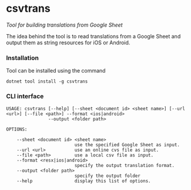 # csvtrans
_Tool for building translations from Google Sheet_

The idea behind the tool is to read translations from a Google Sheet and output them as string resources for iOS or Android. 
### Installation
Tool can be installed using the command

    dotnet tool install -g csvtrans

### CLI interface

    USAGE: csvtrans [--help] [--sheet <document id> <sheet name>] [--url <url>] [--file <path>] --format <ios|android>
                    --output <folder path>

    OPTIONS:

        --sheet <document id> <sheet name>
                              use the specified Google Sheet as input.
        --url <url>           use an online cvs file as input.
        --file <path>         use a local csv file as input.
        --format <resx|ios|android>
                              specify the output translation format.
        --output <folder path>
                              specify the output folder
        --help                display this list of options.
